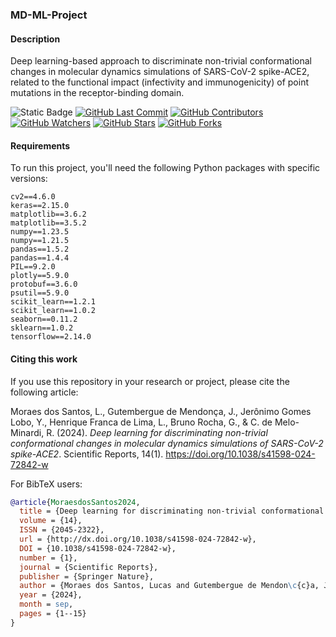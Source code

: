 ### MD-ML-Project

#### Description

Deep learning-based approach to discriminate non-trivial conformational changes in molecular dynamics simulations of SARS-CoV-2 spike-ACE2, related to the functional impact (infectivity and immunogenicity) of point mutations in the receptor-binding domain.

![Static Badge](https://img.shields.io/badge/build-v1.0.0-blue?label=version)
[![GitHub Last Commit](https://img.shields.io/github/last-commit/LBS-UFMG/MD-ML-Project)](https://github.com/LBS-UFMG/MD-ML-Project/commits)
[![GitHub Contributors](https://img.shields.io/github/contributors/LBS-UFMG/MD-ML-Project)](https://github.com/LBS-UFMG/MD-ML-Project)
[![GitHub Watchers](https://img.shields.io/github/watchers/LBS-UFMG/MD-ML-Project?style=social)](https://github.com/LBS-UFMG/MD-ML-Project)
[![GitHub Stars](https://img.shields.io/github/stars/LBS-UFMG/MD-ML-Project?style=social)](https://github.com/LBS-UFMG/MD-ML-Project)
[![GitHub Forks](https://img.shields.io/github/forks/LBS-UFMG/MD-ML-Project?style=social)](https://github.com/LBS-UFMG/MD-ML-Project)

#### Requirements

To run this project, you'll need the following Python packages with specific versions:

```
cv2==4.6.0
keras==2.15.0
matplotlib==3.6.2
matplotlib==3.5.2
numpy==1.23.5
numpy==1.21.5
pandas==1.5.2
pandas==1.4.4
PIL==9.2.0
plotly==5.9.0
protobuf==3.6.0
psutil==5.9.0
scikit_learn==1.2.1
scikit_learn==1.0.2
seaborn==0.11.2
sklearn==1.0.2
tensorflow==2.14.0
```

#### Citing this work

If you use this repository in your research or project, please cite the following article:

Moraes dos Santos, L., Gutembergue de Mendonça, J., Jerônimo Gomes Lobo, Y., Henrique Franca de Lima, L., Bruno Rocha, G., & C. de Melo-Minardi, R. (2024). *Deep learning for discriminating non-trivial conformational changes in molecular dynamics simulations of SARS-CoV-2 spike-ACE2*. Scientific Reports, 14(1). https://doi.org/10.1038/s41598-024-72842-w

For BibTeX users:

```bibtex
@article{MoraesdosSantos2024,
  title = {Deep learning for discriminating non-trivial conformational changes in molecular dynamics simulations of SARS-CoV-2 spike-ACE2},
  volume = {14},
  ISSN = {2045-2322},
  url = {http://dx.doi.org/10.1038/s41598-024-72842-w},
  DOI = {10.1038/s41598-024-72842-w},
  number = {1},
  journal = {Scientific Reports},
  publisher = {Springer Nature},
  author = {Moraes dos Santos, Lucas and Gutembergue de Mendon\c{c}a, Jos{\'e} and Jer{\^o}nimo Gomes Lobo, Yan and Henrique Franca de Lima, Leonardo and Bruno Rocha, Gerd and C. de Melo-Minardi, Raquel},
  year = {2024},
  month = sep,
  pages = {1--15}
}
